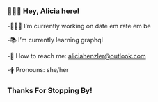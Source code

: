 ### 🙋🏻‍♀️ Hey, Alicia here!

-👩🏻‍💻 I’m currently working on date em rate em be

-📚 I’m currently learning graphql

-📧 How to reach me: aliciahenzler@outlook.com

-🚺 Pronouns: she/her

### Thanks For Stopping By!

